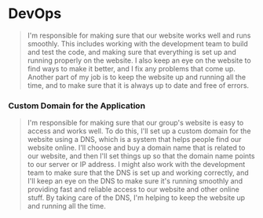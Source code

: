 <!--- This section is Cascading Style Sheet (CSS) and applies to HTML -->
<style>
/* "row style" is flexible size and aligns pictures in center */
.row {
  align-items: center;
  display: flex;
}

/* "column style" is one-third of the width with padding */
.column {
  flex: 33.33%;
  padding: 5px;
}
</style>

# DevOps
<p></p>

> I'm responsible for making sure that our website works well and runs smoothly. This includes working with the development team to build and test the code, and making sure that everything is set up and running properly on the website. I also keep an eye on the website to find ways to make it better, and I fix any problems that come up. Another part of my job is to keep the website up and running all the time, and to make sure that it is always up to date and free of errors.



### Custom Domain for the Application
> I'm responsible for making sure that our group's website is easy to access and works well. To do this, I'll set up a custom domain for the website using a DNS, which is a system that helps people find our website online. I'll choose and buy a domain name that is related to our website, and then I'll set things up so that the domain name points to our server or IP address. I might also work with the development team to make sure that the DNS is set up and working correctly, and I'll keep an eye on the DNS to make sure it's running smoothly and providing fast and reliable access to our website and other online stuff. By taking care of the DNS, I'm helping to keep the website up and running all the time.



